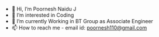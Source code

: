 - 👋 Hi, I’m Poornesh Naidu J
- 👀 I’m interested in Coding
- 🌱 I’m currently Working in BT Group as Associate Engineer
- 📫 How to reach me - email id: poornesh110@gmail.com

<!---
poornesh110/poornesh110 is a ✨ special ✨ repository because its `README.md` (this file) appears on your GitHub profile.
You can click the Preview link to take a look at your changes.
--->
